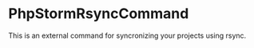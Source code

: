 PhpStormRsyncCommand
====================

This is an external command for syncronizing your projects using rsync.

